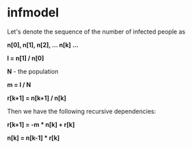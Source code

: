 # infmodel

Let's denote the sequence of the number of infected people as 

__n[0], n[1], n[2], ... n[k] ...__

__l = n[1] / n[0]__

__N__ - the population

__m = l / N__

__r[k+1] = n[k+1] / n[k]__

Then we have the following recursive dependencies: 

__r[k+1] = -m * n[k] + r[k]__

__n[k] = n[k-1] * r[k]__


